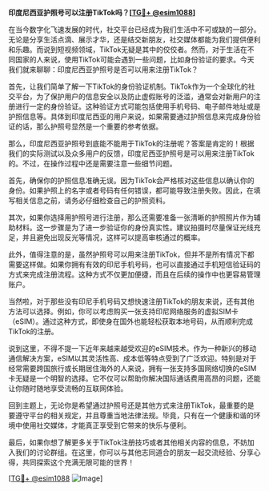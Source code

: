 **印度尼西亚护照号可以注册TikTok吗？[[TG💪+ @esim1088](https://t.me/s/esim1088)]**

在当今数字化飞速发展的时代，社交平台已经成为我们生活中不可或缺的一部分。无论是分享生活点滴、展示才华，还是结交新朋友，社交媒体都能为我们提供便利和乐趣。而说到短视频领域，TikTok无疑是其中的佼佼者。然而，对于生活在不同国家的人来说，使用TikTok可能会遇到一些问题，比如身份验证的要求。今天我们就来聊聊：印度尼西亚护照号是否可以用来注册TikTok？

首先，让我们简单了解一下TikTok的身份验证机制。TikTok作为一个全球化的社交平台，为了保护用户的信息安全以及防止虚假账号的泛滥，通常会对新用户的注册进行一定的身份验证。这种验证方式可能包括使用手机号码、电子邮件地址或是护照信息等。具体到印度尼西亚的用户来说，如果需要通过护照信息来完成身份验证的话，那么护照号显然是一个重要的参考依据。

那么，印度尼西亚护照号到底能不能用于TikTok的注册呢？答案是肯定的！根据我们的实际测试以及众多用户的反馈，印度尼西亚护照号是可以用来注册TikTok的。不过，在操作过程中还是需要注意一些细节问题。

首先，确保你的护照信息准确无误。因为TikTok会严格核对这些信息以确认你的身份。如果护照上的名字或者号码有任何错误，都可能导致注册失败。因此，在填写相关信息之前，请务必仔细检查自己的护照资料。

其次，如果你选择用护照号进行注册，那么还需要准备一张清晰的护照照片作为辅助材料。这一步骤是为了进一步验证你的身份真实性。建议拍摄时尽量保证光线充足，并且避免出现反光等情况，这样可以提高审核通过的概率。

此外，值得注意的是，虽然护照号可以用来注册TikTok，但并不是所有情况下都需要这样做。如果你拥有有效的印尼手机号码，也可以直接通过手机短信验证码的方式来完成注册流程。这种方式不仅更加便捷，而且在后续的操作中也更容易管理账户。

当然啦，对于那些没有印尼手机号码又想快速注册TikTok的朋友来说，还有其他方法可以选择。例如，你可以考虑购买一张支持印尼网络服务的虚拟SIM卡（eSIM）。通过这种方式，即使身在国外也能轻松获取本地号码，从而顺利完成TikTok的注册。

说到这里，不得不提一下近年来越来越受欢迎的eSIM技术。作为一种新兴的移动通信解决方案，eSIM以其灵活性高、成本低等特点受到了广泛欢迎。特别是对于经常需要跨国旅行或长期居住海外的人来说，拥有一张支持多国网络切换的eSIM卡无疑是一个明智的选择。它不仅可以帮助你解决国际通话费用高昂的问题，还能让你随时随地享受流畅的互联网体验。

回到主题上，无论你是希望通过护照号还是其他方式来注册TikTok，最重要的是要遵守平台的相关规定，并且尊重当地法律法规。毕竟，只有在一个健康和谐的环境中使用社交媒体，才能真正享受到它带来的快乐与便利。

最后，如果你想了解更多关于TikTok注册技巧或者其他相关内容的信息，不妨加入我们的讨论群组。在这里，你可以与其他志同道合的朋友一起交流经验、分享心得，共同探索这个充满无限可能的世界！

[[TG💪+ @esim1088](https://t.me/s/esim1088) ![Image](https://i.postimg.cc/4NQfJmqS/Snipaste-2025-05-13-00-14-12.png)]